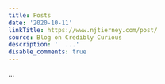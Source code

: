```yaml
---
title: Posts
date: '2020-10-11'
linkTitle: https://www.njtierney.com/post/
source: Blog on Credibly Curious
description: '  ...'
disable_comments: true
---
```

  ...